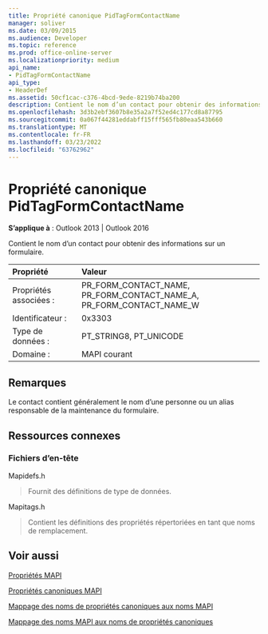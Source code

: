 ```yaml
---
title: Propriété canonique PidTagFormContactName
manager: soliver
ms.date: 03/09/2015
ms.audience: Developer
ms.topic: reference
ms.prod: office-online-server
ms.localizationpriority: medium
api_name:
- PidTagFormContactName
api_type:
- HeaderDef
ms.assetid: 50cf1cac-c376-4bcd-9ede-8219b74ba200
description: Contient le nom d’un contact pour obtenir des informations sur un formulaire. Le contact contient généralement la personne responsable de la maintenance du formulaire.
ms.openlocfilehash: 3d3b2ebf3607b8e35a2a7f52ed4c177cd8a87795
ms.sourcegitcommit: 0a067f44281eddabff15fff565fb80eaa543b660
ms.translationtype: MT
ms.contentlocale: fr-FR
ms.lasthandoff: 03/23/2022
ms.locfileid: "63762962"
---
```

# <a name="pidtagformcontactname-canonical-property"></a>Propriété canonique PidTagFormContactName

  
  
**S’applique à** : Outlook 2013 | Outlook 2016 
  
Contient le nom d’un contact pour obtenir des informations sur un formulaire. 
  
|Propriété |Valeur |
|:-----|:-----|
|Propriétés associées :  <br/> |PR_FORM_CONTACT_NAME, PR_FORM_CONTACT_NAME_A, PR_FORM_CONTACT_NAME_W  <br/> |
|Identificateur :  <br/> |0x3303  <br/> |
|Type de données :  <br/> |PT_STRING8, PT_UNICODE  <br/> |
|Domaine :  <br/> |MAPI courant  <br/> |
   
## <a name="remarks"></a>Remarques

Le contact contient généralement le nom d’une personne ou un alias responsable de la maintenance du formulaire. 
  
## <a name="related-resources"></a>Ressources connexes

### <a name="header-files"></a>Fichiers d’en-tête

Mapidefs.h
  
> Fournit des définitions de type de données.
    
Mapitags.h
  
> Contient les définitions des propriétés répertoriées en tant que noms de remplacement.
    
## <a name="see-also"></a>Voir aussi



[Propriétés MAPI](mapi-properties.md)
  
[Propriétés canoniques MAPI](mapi-canonical-properties.md)
  
[Mappage des noms de propriétés canoniques aux noms MAPI](mapping-canonical-property-names-to-mapi-names.md)
  
[Mappage des noms MAPI aux noms de propriétés canoniques](mapping-mapi-names-to-canonical-property-names.md)

